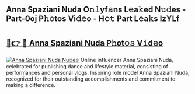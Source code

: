 ## Anna Spaziani Nuda O𝚗𝚕yf𝚊ns L𝚎a𝚔ed N𝚞𝚍es - Part-0oj P𝚑𝚘tos Vi𝚍𝚎o - H𝚘𝚝 Part L𝚎a𝚔s IzYLf

# <h2><a href="http://kfc6wko.oniu.top/?m=Anna+Spaziani+Nuda">🔗👉 🔴 Anna Spaziani Nuda P𝚑ot𝚘𝚜 V𝚒d𝚎o</a></h2>

[![Anna Spaziani Nuda Nu𝚍e𝚜](https://i.imgur.com/0qMVB7G.gif)](http://kfc6wko.oniu.top/?m=Anna+Spaziani+Nuda)
Online influencer Anna Spaziani Nuda, celebrated for publishing dance and lifestyle material, consisting of performances and personal vlogs. Inspiring role model Anna Spaziani Nuda, recognized for their outstanding accomplishments and commitment to making a difference.  
